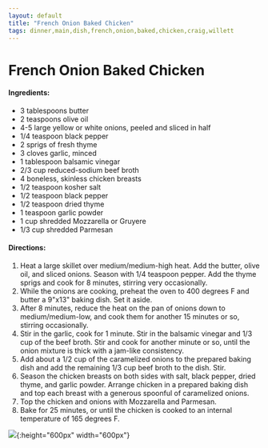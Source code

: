 ```yaml
---
layout: default
title: "French Onion Baked Chicken"
tags: dinner,main,dish,french,onion,baked,chicken,craig,willett
---
```

# French Onion Baked Chicken

#### Ingredients:
- 3 tablespoons butter
- 2 teaspoons olive oil
- 4-5 large yellow or white onions, peeled and sliced in half
- 1/4 teaspoon black pepper
- 2 sprigs of fresh thyme
- 3 cloves garlic, minced
- 1 tablespoon balsamic vinegar
- 2/3 cup reduced-sodium beef broth
- 4 boneless, skinless chicken breasts
- 1/2 teaspoon kosher salt
- 1/2 teaspoon black pepper
- 1/2 teaspoon dried thyme
- 1 teaspoon garlic powder
- 1 cup shredded Mozzarella or Gruyere
- 1/3 cup shredded Parmesan

#### Directions:
1. Heat a large skillet over medium/medium-high heat. Add the butter, olive oil, and sliced onions. Season with 1/4 teaspoon pepper. Add the thyme sprigs and cook for 8 minutes, stirring very occasionally.
2. While the onions are cooking, preheat the oven to 400 degrees F and butter a 9"x13" baking dish. Set it aside.
3. After 8 minutes, reduce the heat on the pan of onions down to medium/medium-low, and cook them for another 15 minutes or so, stirring occasionally.
4. Stir in the garlic, cook for 1 minute. Stir in the balsamic vinegar and 1/3 cup of the beef broth. Stir and cook for another minute or so, until the onion mixture is thick with a jam-like consistency.
5. Add about a 1/2 cup of the caramelized onions to the prepared baking dish and add the remaining 1/3 cup beef broth to the dish. Stir.
6. Season the chicken breasts on both sides with salt, black pepper, dried thyme, and garlic powder. Arrange chicken in a prepared baking dish and top each breast with a generous spoonful of caramelized onions.
7. Top the chicken and onions with Mozzarella and Parmesan.
8. Bake for 25 minutes, or until the chicken is cooked to an internal temperature of 165 degrees F.

![]({{site.github.url}}/MainDishes/Images/FrenchOnionBakedChicken.jpeg){:height="600px" width="600px"}
